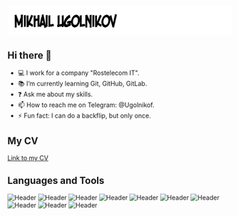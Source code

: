 ![Header](https://github.com/Ugolnikof/Ugolnikof/blob/main/assets/image_left.png)

## Hi there 👋

- 💻 I work for a company "Rostelecom IT".
- 📚 I’m currently learning Git, GitHub, GitLab.
- ❓ Ask me about my skills.
- 📫 How to reach me on Telegram: @Ugolnikof.
- ⚡ Fun fact: I can do a backflip, but only once.

## My CV

[Link to my CV](https://drive.google.com/file/d/1x50AYY7GuOMiDxQ1dVeSvzg2LAgiXrlH/view?usp=sharing)

## Languages and Tools

![Header](https://img.shields.io/badge/Jira-090909?style=for-the-badge&logo=jira&logoColor=136be1)
![Header](https://img.shields.io/badge/Postman-090909?style=for-the-badge&logo=postman&logoColor=f76935)
![Header](https://img.shields.io/badge/Swagger-090909?style=for-the-badge&logo=swagger&logoColor=7ede2b)
![Header](https://img.shields.io/badge/Github-090909?style=for-the-badge&logo=github&logoColor=8cc4d7)
![Header](https://img.shields.io/badge/Figma-090909?style=for-the-badge&logo=figma&logoColor=7d5fa6)
![Header](https://img.shields.io/badge/Jenkins-090909?style=for-the-badge&logo=jenkins&logoColor=f7f7f7)
![Header](https://img.shields.io/badge/MySQL-090909?style=for-the-badge&logo=mysql&logoColor=00618a)
![Header](https://img.shields.io/badge/DevTools-090909?style=for-the-badge&logo=googlechrome&logoColor=2674f2)
![Header](https://img.shields.io/badge/AndroidStudio-090909?style=for-the-badge&logo=androidstudio&logoColor=3ad07d)
![Header](https://img.shields.io/badge/Charles-090909?style=for-the-badge&logo=charlesproxy&logoColor=8cc4d7)
